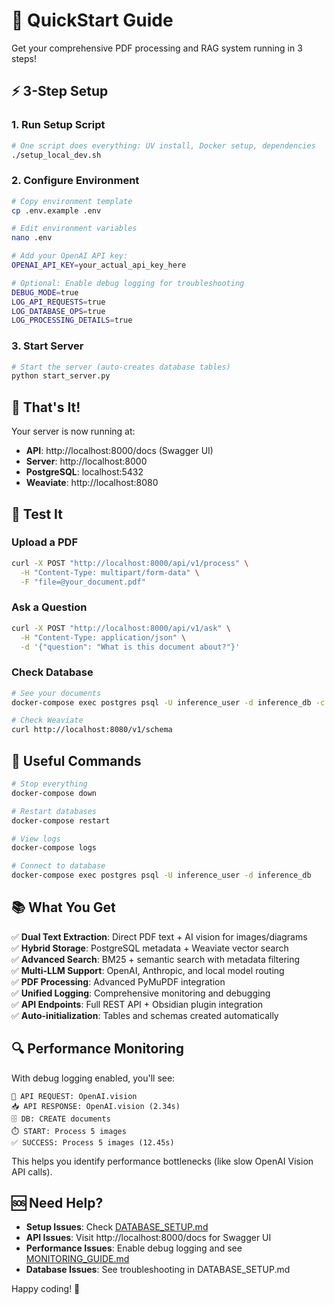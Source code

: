 # 🚀 QuickStart Guide

Get your comprehensive PDF processing and RAG system running in 3 steps!

## ⚡ 3-Step Setup

### 1. Run Setup Script
```bash
# One script does everything: UV install, Docker setup, dependencies
./setup_local_dev.sh
```

### 2. Configure Environment
```bash
# Copy environment template
cp .env.example .env

# Edit environment variables
nano .env

# Add your OpenAI API key:
OPENAI_API_KEY=your_actual_api_key_here

# Optional: Enable debug logging for troubleshooting
DEBUG_MODE=true
LOG_API_REQUESTS=true
LOG_DATABASE_OPS=true
LOG_PROCESSING_DETAILS=true
```

### 3. Start Server
```bash
# Start the server (auto-creates database tables)
python start_server.py
```

## 🎉 That's It!

Your server is now running at:
- **API**: http://localhost:8000/docs (Swagger UI)
- **Server**: http://localhost:8000
- **PostgreSQL**: localhost:5432
- **Weaviate**: http://localhost:8080

## 🧪 Test It

### Upload a PDF
```bash
curl -X POST "http://localhost:8000/api/v1/process" \
  -H "Content-Type: multipart/form-data" \
  -F "file=@your_document.pdf"
```

### Ask a Question
```bash
curl -X POST "http://localhost:8000/api/v1/ask" \
  -H "Content-Type: application/json" \
  -d '{"question": "What is this document about?"}'
```

### Check Database
```bash
# See your documents
docker-compose exec postgres psql -U inference_user -d inference_db -c "SELECT title, ingested_at FROM documents;"

# Check Weaviate
curl http://localhost:8080/v1/schema
```

## 🔧 Useful Commands

```bash
# Stop everything
docker-compose down

# Restart databases
docker-compose restart

# View logs
docker-compose logs

# Connect to database
docker-compose exec postgres psql -U inference_user -d inference_db
```

## 📚 What You Get

✅ **Dual Text Extraction**: Direct PDF text + AI vision for images/diagrams  
✅ **Hybrid Storage**: PostgreSQL metadata + Weaviate vector search  
✅ **Advanced Search**: BM25 + semantic search with metadata filtering  
✅ **Multi-LLM Support**: OpenAI, Anthropic, and local model routing  
✅ **PDF Processing**: Advanced PyMuPDF integration  
✅ **Unified Logging**: Comprehensive monitoring and debugging  
✅ **API Endpoints**: Full REST API + Obsidian plugin integration  
✅ **Auto-initialization**: Tables and schemas created automatically  

## 🔍 Performance Monitoring

With debug logging enabled, you'll see:
```
🚀 API REQUEST: OpenAI.vision
📥 API RESPONSE: OpenAI.vision (2.34s)
🗄️ DB: CREATE documents  
⏱️ START: Process 5 images
✅ SUCCESS: Process 5 images (12.45s)
```

This helps you identify performance bottlenecks (like slow OpenAI Vision API calls).

## 🆘 Need Help?

- **Setup Issues**: Check [DATABASE_SETUP.md](DATABASE_SETUP.md)
- **API Issues**: Visit http://localhost:8000/docs for Swagger UI  
- **Performance Issues**: Enable debug logging and see [MONITORING_GUIDE.md](MONITORING_GUIDE.md)
- **Database Issues**: See troubleshooting in DATABASE_SETUP.md

Happy coding! 🎯